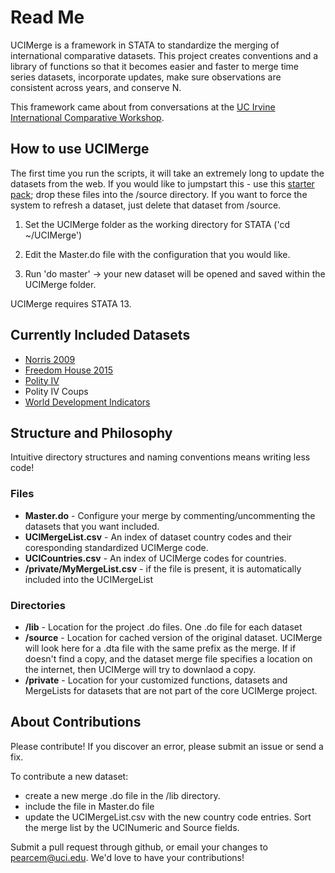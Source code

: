 # Read Me
UCIMerge is a framework in STATA to standardize the merging of international comparative datasets. This project creates conventions and a library of functions so that it becomes easier and faster to merge time series datasets, incorporate updates, make sure observations are consistent across years, and conserve N.

This framework came about from conversations at the [UC Irvine International Comparative Workshop](http://sites.uci.edu/icsw/).

## How to use UCIMerge

The first time you run the scripts, it will take an extremely long to update the datasets from the web. If you would like to jumpstart this - use this [starter pack](http://mattpearce.name/files/UCIMergeStarterPack.zip); drop these files into the /source directory. If you want to force the system to refresh a dataset, just delete that dataset from /source.

1. Set the UCIMerge folder as the working directory for STATA ('cd ~/UCIMerge')

2. Edit the Master.do file with the configuration that you would like.

3. Run 'do master' -> your new dataset will be opened and saved within the UCIMerge folder.

UCIMerge requires STATA 13.

## Currently Included Datasets

* [Norris 2009](https://sites.google.com/site/pippanorris3/research/data#TOC-Democracy-Time-series-Data-Release-3.0-January-2009)
* [Freedom House 2015](https://freedomhouse.org/report/freedom-world/freedom-world-2015)
* [Polity IV](http://www.systemicpeace.org/polityproject.html)
* Polity IV Coups
* [World Development Indicators](http://data.worldbank.org)

## Structure and Philosophy

Intuitive directory structures and naming conventions means writing less code!

### Files
* **Master.do** - Configure your merge by commenting/uncommenting the datasets that you want included.
* **UCIMergeList.csv** - An index of dataset country codes and their coresponding standardized UCIMerge code.
* **UCICountries.csv** - An index of UCIMerge codes for countries.
* **/private/MyMergeList.csv** - if the file is present, it is automatically included into the UCIMergeList

### Directories
* **/lib** - Location for the project .do files. One .do file for each dataset
* **/source** - Location for cached version of the original dataset. UCIMerge will look here for a .dta file with the same prefix as the merge. If if doesn't find a copy, and the dataset merge file specifies a location on the internet, then UCIMerge will try to downlaod a copy.
* **/private** - Location for your customized functions, datasets and MergeLists for datasets that are not part of the core UCIMerge project.


## About Contributions
Please contribute! If you discover an error, please submit an issue or send a fix.

To contribute a new dataset:
* create a new merge .do file in the /lib directory.
* include the file in Master.do file
* update the UCIMergeList.csv with the new country code entries. Sort the merge list by the UCINumeric and Source fields.

Submit a pull request through github, or email your changes to [pearcem@uci.edu](mailto:pearcem@uci.edu). We'd love to have your contributions!
